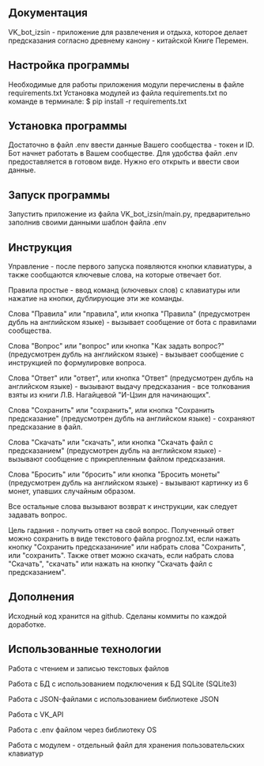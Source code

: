 Документация
------------
VK_bot_izsin - приложение для развлечения и отдыха, которое делает предсказания согласно древнему канону - китайской Книге Перемен.

Настройка программы
-------------------

Необходимые для работы приложения модули перечислены в файле requirements.txt Установка модулей из файла requirements.txt по команде в терминале: \$ pip install -r requirements.txt

Установка программы
-------------------

Достаточно в файл .env ввести данные Вашего сообщества - токен и ID. Бот начнет работать в Вашем сообществе.
Для удобства файл .env предоставляется в готовом виде. Нужно его открыть и ввести свои данные.

Запуск программы
----------------

Запустить приложение из файла VK_bot_izsin/main.py, предварительно заполнив своими данными шаблон файла .env

Инструкция
----------
Управление - после первого запуска появляются кнопки клавиатуры, а также сообщаются ключевые слова, на которые отвечает бот.

Правила простые - ввод команд (ключевых слов) с клавиатуры или нажатие на кнопки, дублирующие эти же команды. 

Слова "Правила" или "правила", или кнопка "Правила" (предусмотрен дубль на английском языке) - вызывает сообщение от бота с правилами сообщества.

Слова "Вопрос" или "вопрос" или кнопка "Как задать вопрос?" (предусмотрен дубль на английском языке) - вызывает сообщение с инструкцией по формулировке вопроса.

Слова "Ответ" или "ответ", или кнопка "Ответ" (предусмотрен дубль на английском языке) - вызывают выдачу предсказания - все толкования взяты из книги Л.В. Нагайцевой "И-Цзин для начинающих".

Слова "Сохранить" или "сохранить", или кнопка "Сохранить предсказание" (предусмотрен дубль на английском языке) - сохраняют предсказание в файл.

Слова "Скачать" или "скачать", или кнопка "Скачать файл с предсказанием" (предусмотрен дубль на английском языке) - вызывают сообщение с прикрепленным файлом предсказания.

Слова "Бросить" или "бросить" или кнопка "Бросить монеты" (предусмотрен дубль на английском языке) - вызывают картинку из 6 монет, упавших случайным образом.

Все остальные слова вызывают возврат к инструкции, как следует задавать вопрос.

Цель гадания - получить ответ на свой вопрос. Полученный ответ можно сохранить в виде текстового файла prognoz.txt, если нажать кнопку "Сохранить предсказаниние" или набрать слова "Сохранить", или "сохранить". Также ответ можно скачать, если набрать слова "Скачать", "скачать" или нажать на кнопку "Скачать файл с предсказанием".

Дополнения
----------
Исходный код хранится на github. Сделаны коммиты по каждой доработке.


Использованные технологии
-------------------------
Работа с чтением и записью текстовых файлов

Работа с БД с использованием подключения к БД SQLite (SQLite3)

Работа с JSON-файлами с использованием библиотеке JSON

Работа с VK_API

Работа с .env файлом через библиотеку OS

Работа с модулем - отдельный файл для хранения пользовательских клавиатур
